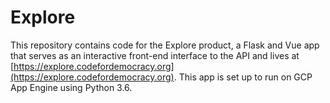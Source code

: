 # Explore

This repository contains code for the Explore product, a Flask and Vue app that serves as an interactive front-end interface to the API and lives at [https://explore.codefordemocracy.org](https://explore.codefordemocracy.org). This app is set up to run on GCP App Engine using Python 3.6.
